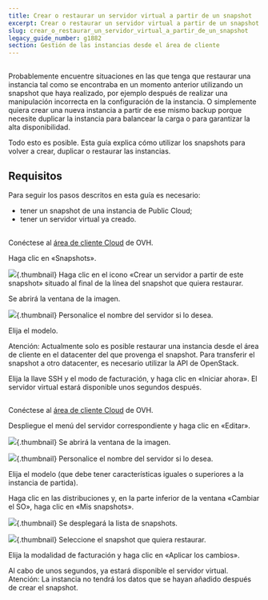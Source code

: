 ```yaml
---
title: Crear o restaurar un servidor virtual a partir de un snapshot
excerpt: Crear o restaurar un servidor virtual a partir de un snapshot
slug: crear_o_restaurar_un_servidor_virtual_a_partir_de_un_snapshot
legacy_guide_number: g1882
section: Gestión de las instancias desde el área de cliente
---
```



## 
Probablemente encuentre situaciones en las que tenga que restaurar una instancia tal como se encontraba en un momento anterior utilizando un snapshot que haya realizado, por ejemplo después de realizar una manipulación incorrecta en la configuración de la instancia. O simplemente quiera crear una nueva instancia a partir de ese mismo backup porque necesite duplicar la instancia para balancear la carga o para garantizar la alta disponibilidad.

Todo esto es posible. Esta guía explica cómo utilizar los snapshots para volver a crear, duplicar o restaurar las instancias.


## Requisitos
Para seguir los pasos descritos en esta guía es necesario:


- tener un snapshot de una instancia de Public Cloud;
- tener un servidor virtual ya creado.




## 
Conéctese al [área de cliente Cloud](https://www.ovh.com/manager/cloud/) de OVH.

Haga clic en «Snapshots».

![](images/img_2808.jpg){.thumbnail}
Haga clic en el icono «Crear un servidor a partir de este snapshot» situado al final de la línea del snapshot que quiera restaurar.

Se abrirá la ventana de la imagen.

![](images/img_2809.jpg){.thumbnail}
Personalice el nombre del servidor si lo desea.

Elija el modelo.

Atención: Actualmente solo es posible restaurar una instancia desde el área de cliente en el datacenter del que provenga el snapshot. Para transferir el snapshot a otro datacenter, es necesario utilizar la API de OpenStack.

Elija la llave SSH y el modo de facturación, y haga clic en «Iniciar ahora». El servidor virtual estará disponible unos segundos después.


## 
Conéctese al [área de cliente Cloud](https://www.ovh.com/manager/cloud/) de OVH.

Despliegue el menú del servidor correspondiente y haga clic en «Editar».

![](images/img_2810.jpg){.thumbnail}
Se abrirá la ventana de la imagen.

![](images/img_2812.jpg){.thumbnail}
Personalice el nombre del servidor si lo desea.

Elija el modelo (que debe tener características iguales o superiores a la instancia de partida).

Haga clic en las distribuciones y, en la parte inferior de la ventana «Cambiar el SO», haga clic en «Mis snapshots».

![](images/img_2815.jpg){.thumbnail}
Se desplegará la lista de snapshots.

![](images/img_2816.jpg){.thumbnail}
Seleccione el snapshot que quiera restaurar.

Elija la modalidad de facturación y haga clic en «Aplicar los cambios».

Al cabo de unos segundos, ya estará disponible el servidor virtual.
Atención: La instancia no tendrá los datos que se hayan añadido después de crear el snapshot.